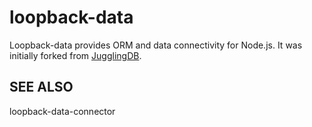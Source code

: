 # loopback-data

Loopback-data provides ORM and data connectivity for Node.js. It was initially forked from [JugglingDB](https://github.com/1602/jugglingdb).

## SEE ALSO

loopback-data-connector
